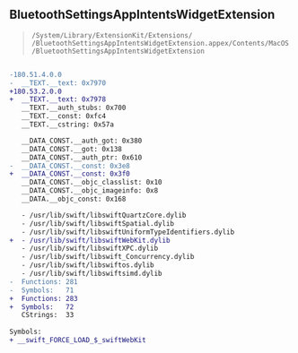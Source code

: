 ## BluetoothSettingsAppIntentsWidgetExtension

> `/System/Library/ExtensionKit/Extensions/ /BluetoothSettingsAppIntentsWidgetExtension.appex/Contents/MacOS/BluetoothSettingsAppIntentsWidgetExtension`

```diff

-180.51.4.0.0
-  __TEXT.__text: 0x7970
+180.53.2.0.0
+  __TEXT.__text: 0x7978
   __TEXT.__auth_stubs: 0x700
   __TEXT.__const: 0xfc4
   __TEXT.__cstring: 0x57a

   __DATA_CONST.__auth_got: 0x380
   __DATA_CONST.__got: 0x138
   __DATA_CONST.__auth_ptr: 0x610
-  __DATA_CONST.__const: 0x3e8
+  __DATA_CONST.__const: 0x3f0
   __DATA_CONST.__objc_classlist: 0x10
   __DATA_CONST.__objc_imageinfo: 0x8
   __DATA.__objc_const: 0x168

   - /usr/lib/swift/libswiftQuartzCore.dylib
   - /usr/lib/swift/libswiftSpatial.dylib
   - /usr/lib/swift/libswiftUniformTypeIdentifiers.dylib
+  - /usr/lib/swift/libswiftWebKit.dylib
   - /usr/lib/swift/libswiftXPC.dylib
   - /usr/lib/swift/libswift_Concurrency.dylib
   - /usr/lib/swift/libswiftos.dylib
   - /usr/lib/swift/libswiftsimd.dylib
-  Functions: 281
-  Symbols:   71
+  Functions: 283
+  Symbols:   72
   CStrings:  33
 
Symbols:
+ __swift_FORCE_LOAD_$_swiftWebKit

```
